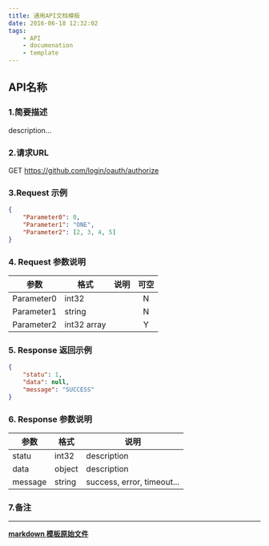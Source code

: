 ```yaml
---
title: 通用API文档模板
date: 2016-06-18 12:32:02
tags: 
    - API
    - documenation
    - template
---
```


## API名称

### 1.简要描述

description...

### 2.请求URL

GET https://github.com/login/oauth/authorize

### 3.Request 示例

``` json
{
    "Parameter0": 0,
    "Parameter1": "ONE",
    "Parameter2": [2, 3, 4, 5]
}
```

### 4. Request 参数说明

|   参数  |   格式  |   说明    |   可空    |
| --------   | -----  | ----  |:----:|
| Parameter0   | int32 |      |   N   |
| Parameter1   | string |   |   N   |
| Parameter2   | int32 array |  |   Y   |

### 5. Response 返回示例

``` json
{
    "statu": 1,
    "data": null,
    "message": "SUCCESS"
}
```

### 6. Response 参数说明

|   参数  |   格式  |   说明    |
| --------   | -----  | ----  |
| statu | int32 | description |
| data | object | description |
| message | string | success, error, timeout... |

### 7.备注

---

**[markdown 模板原始文件][1]**

[1]: https://raw.githubusercontent.com/xbfighting/xbfighting.github.io.source/master/source/_posts/api-documenation-template.md